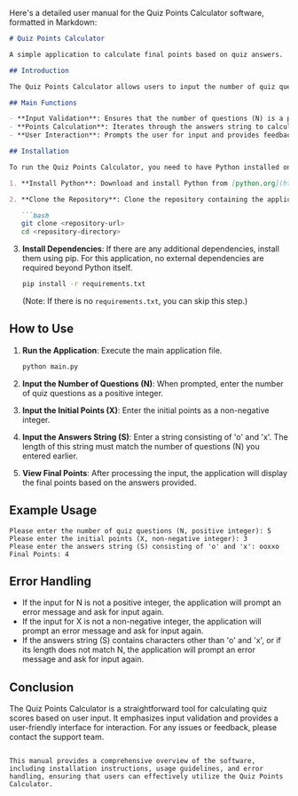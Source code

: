 Here's a detailed user manual for the Quiz Points Calculator software, formatted in Markdown:

```markdown
# Quiz Points Calculator

A simple application to calculate final points based on quiz answers.

## Introduction

The Quiz Points Calculator allows users to input the number of quiz questions, initial points, and a string of answers consisting of 'o' (correct answers) and 'x' (incorrect answers). The application processes the answers and calculates the final points based on the rules provided.

## Main Functions

- **Input Validation**: Ensures that the number of questions (N) is a positive integer, the initial points (X) are non-negative, and the answers string (S) contains only 'o' and 'x'.
- **Points Calculation**: Iterates through the answers string to calculate the final points based on correct and incorrect answers.
- **User Interaction**: Prompts the user for input and provides feedback on any input errors.

## Installation

To run the Quiz Points Calculator, you need to have Python installed on your system. Follow these steps to set up the environment:

1. **Install Python**: Download and install Python from [python.org](https://www.python.org/downloads/).

2. **Clone the Repository**: Clone the repository containing the application files.

   ```bash
   git clone <repository-url>
   cd <repository-directory>
   ```

3. **Install Dependencies**: If there are any additional dependencies, install them using pip. For this application, no external dependencies are required beyond Python itself.

   ```bash
   pip install -r requirements.txt
   ```

   (Note: If there is no `requirements.txt`, you can skip this step.)

## How to Use

1. **Run the Application**: Execute the main application file.

   ```bash
   python main.py
   ```

2. **Input the Number of Questions (N)**: When prompted, enter the number of quiz questions as a positive integer.

3. **Input the Initial Points (X)**: Enter the initial points as a non-negative integer.

4. **Input the Answers String (S)**: Enter a string consisting of 'o' and 'x'. The length of this string must match the number of questions (N) you entered earlier.

5. **View Final Points**: After processing the input, the application will display the final points based on the answers provided.

## Example Usage

```
Please enter the number of quiz questions (N, positive integer): 5
Please enter the initial points (X, non-negative integer): 3
Please enter the answers string (S) consisting of 'o' and 'x': ooxxo
Final Points: 4
```

## Error Handling

- If the input for N is not a positive integer, the application will prompt an error message and ask for input again.
- If the input for X is not a non-negative integer, the application will prompt an error message and ask for input again.
- If the answers string (S) contains characters other than 'o' and 'x', or if its length does not match N, the application will prompt an error message and ask for input again.

## Conclusion

The Quiz Points Calculator is a straightforward tool for calculating quiz scores based on user input. It emphasizes input validation and provides a user-friendly interface for interaction. For any issues or feedback, please contact the support team.
```

This manual provides a comprehensive overview of the software, including installation instructions, usage guidelines, and error handling, ensuring that users can effectively utilize the Quiz Points Calculator.
